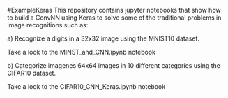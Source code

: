 #ExampleKeras
This repository contains jupyter notebooks that show how to build a ConvNN using Keras to solve some of the traditional problems in image recognitions such as:

a) Recognize a digits in a 32x32 image using the MNIST10 dataset.

   Take a look to the MINST_and_CNN.ipynb notebook
   
b) Categorize imagenes 64x64 images in 10 different categories using the CIFAR10 dataset.

   Take a look to the CIFAR10_CNN_Keras.ipynb notebook
